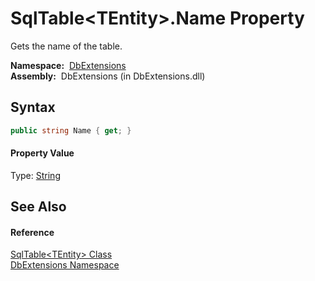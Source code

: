 SqlTable&lt;TEntity>.Name Property
==================================
Gets the name of the table.

  **Namespace:**  [DbExtensions][1]  
  **Assembly:**  DbExtensions (in DbExtensions.dll)

Syntax
------

```csharp
public string Name { get; }
```

#### Property Value
Type: [String][2]

See Also
--------

#### Reference
[SqlTable&lt;TEntity> Class][3]  
[DbExtensions Namespace][1]  

[1]: ../README.md
[2]: http://msdn.microsoft.com/en-us/library/s1wwdcbf
[3]: README.md